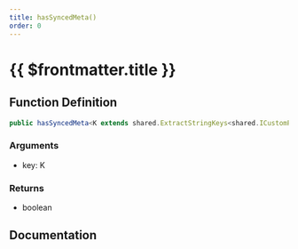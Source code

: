 ```yaml
---
title: hasSyncedMeta()
order: 0
---
```


# {{ $frontmatter.title }}

## Function Definition

```ts
public hasSyncedMeta<K extends shared.ExtractStringKeys<shared.ICustomPlayerSyncedMeta>>(key: K): boolean;
```

### Arguments

* key: K

### Returns

* boolean

## Documentation

<!--@include: ./parts/hasSyncedMeta.md-->

